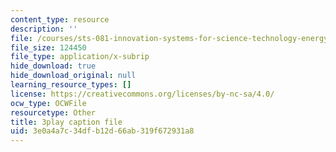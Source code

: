 ```yaml
---
content_type: resource
description: ''
file: /courses/sts-081-innovation-systems-for-science-technology-energy-manufacturing-and-health-spring-2017/3e0a4a7c34dfb12d66ab319f672931a8_cvBIpLYtj1U.srt
file_size: 124450
file_type: application/x-subrip
hide_download: true
hide_download_original: null
learning_resource_types: []
license: https://creativecommons.org/licenses/by-nc-sa/4.0/
ocw_type: OCWFile
resourcetype: Other
title: 3play caption file
uid: 3e0a4a7c-34df-b12d-66ab-319f672931a8
---
```

